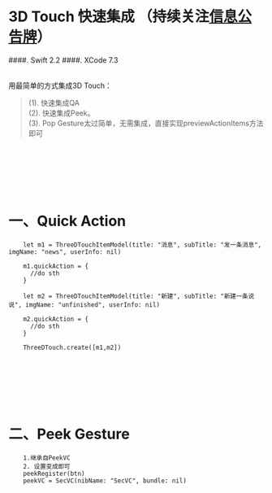 # 3D Touch 快速集成 （持续关注[信息公告牌](https://github.com/CharlinFeng/Show)）
####. Swift 2.2
####. XCode 7.3
<br/><br/>

用最简单的方式集成3D Touch：<br/>
> (1). 快速集成QA<br/>
> (2). 快速集成Peek。<br/>
> (3). Pop Gesture太过简单，无需集成，直接实现previewActionItems方法即可<br/>


<br/><br/><br/>
一、Quick Action
==========
        let m1 = ThreeDTouchItemModel(title: "消息", subTitle: "发一条消息", imgName: "news", userInfo: nil)
       
        m1.quickAction = {
          //do sth
        }
        
        let m2 = ThreeDTouchItemModel(title: "新建", subTitle: "新建一条说说", imgName: "unfinished", userInfo: nil)
        
        m2.quickAction = {
          //do sth
        }
        
        ThreeDTouch.create([m1,m2])

<br/><br/><br/>
二、Peek Gesture
==========

        1.继承自PeekVC
        2. 设置变成即可       
        peekRegister(btn)
        peekVC = SecVC(nibName: "SecVC", bundle: nil)


